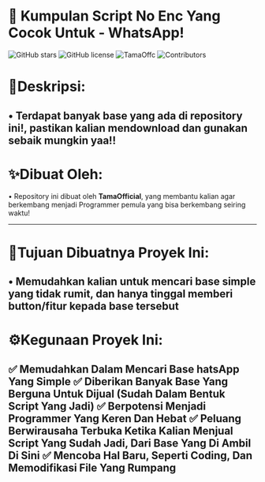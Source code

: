 # 🚀 Kumpulan Script No Enc Yang Cocok Untuk - WhatsApp!

![GitHub stars](https://img.shields.io/github/stars/kagenouReal/Baileys?style=social)
![GitHub license](https://img.shields.io/github/license/kagenouReal/Baileys)
![TamaOffc](https://img.shields.io/badge/ByTama-%3E%3D14.0-green)
![Contributors](https://img.shields.io/github/contributors/TamaRebirth/Script-Archive-For-WhatsApp)

# 🧾Deskripsi:

• Terdapat banyak base yang ada di repository ini!, pastikan kalian mendownload dan gunakan sebaik mungkin yaa!!
----

# ✨Dibuat Oleh:

• Repository ini dibuat oleh **TamaOfficial**, yang membantu kalian agar berkembang menjadi Programmer pemula yang bisa berkembang seiring waktu!

----

# 🚩Tujuan Dibuatnya Proyek Ini:

• Memudahkan kalian untuk mencari base simple yang tidak rumit, dan hanya tinggal memberi button/fitur kepada base tersebut 
----

# ⚙️Kegunaan Proyek Ini:

✅ **Memudahkan Dalam Mencari Base hatsApp Yang Simple**
✅ **Diberikan Banyak Base Yang Berguna Untuk Dijual (Sudah Dalam Bentuk Script Yang Jadi)**
✅ **Berpotensi Menjadi Programmer Yang Keren Dan Hebat**
✅ **Peluang Berwirausaha Terbuka Ketika Kalian Menjual Script Yang Sudah Jadi, Dari Base Yang Di Ambil Di Sini**
✅ **Mencoba Hal Baru, Seperti Coding, Dan Memodifikasi File Yang Rumpang**
----
